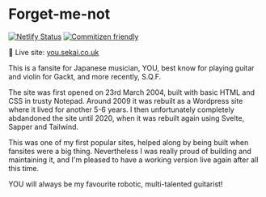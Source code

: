 # Forget-me-not

[![Netlify Status](https://api.netlify.com/api/v1/badges/d6a997b1-ec9f-4495-a864-c72b1038a8b6/deploy-status)](https://app.netlify.com/sites/sekaicouk/deploys) [![Commitizen friendly](https://img.shields.io/badge/commitizen-friendly-brightgreen.svg)](http://commitizen.github.io/cz-cli/)

🤖 Live site: [you.sekai.co.uk](https://you.sekai.co.uk/)

This is a fansite for Japanese musician, YOU, best know for playing guitar and violin for Gackt, and more recently, S.Q.F. 

The site was first opened on 23rd March 2004, built with basic HTML and CSS in trusty Notepad. Around 2009 it was rebuilt as a Wordpress site where it lived for another 5-6 years. I then unfortunately completely abdandoned the site until 2020, when it was rebuilt again using Svelte, Sapper and Tailwind.

This was one of my first popular sites, helped along by being built when fansites were a big thing. Nevertheless I was really proud of building and maintaining it, and I'm pleased to have a working version live again after all this time.

YOU will always be my favourite robotic, multi-talented guitarist!